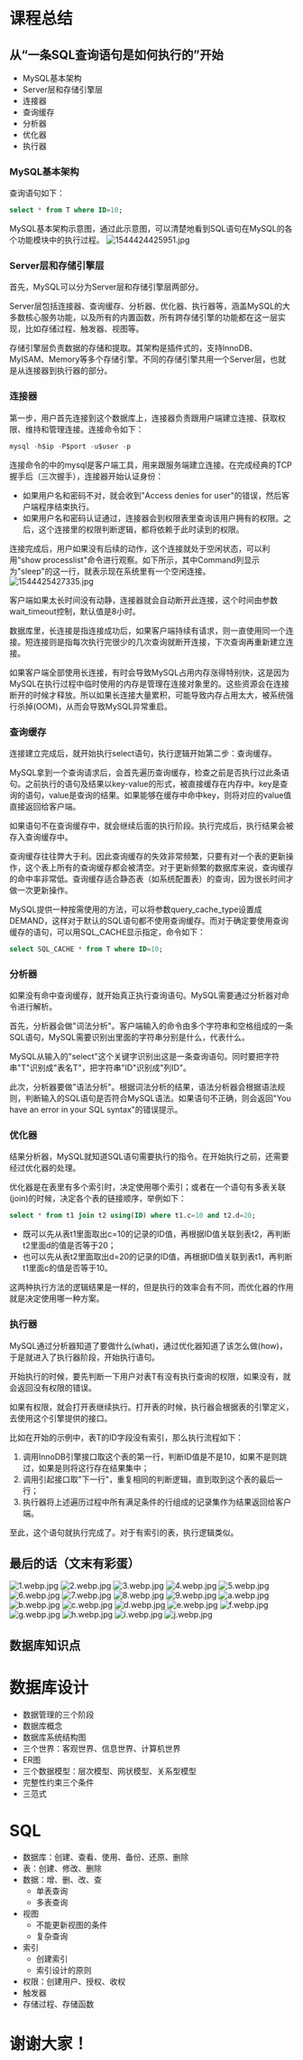 # 课程总结
## 从“一条SQL查询语句是如何执行的”开始
- MySQL基本架构
- Server层和存储引擎层
- 连接器
- 查询缓存
- 分析器
- 优化器
- 执行器

### MySQL基本架构
查询语句如下：
```sql
select * from T where ID=10;
```

MySQL基本架构示意图，通过此示意图，可以清楚地看到SQL语句在MySQL的各个功能模块中的执行过程。
![](https://images.gitee.com/uploads/images/2018/1210/144756_584bba0e_1572284.jpeg "1544424425951.jpg")

### Server层和存储引擎层
首先，MySQL可以分为Server层和存储引擎层两部分。

Server层包括连接器、查询缓存、分析器、优化器、执行器等，涵盖MySQL的大多数核心服务功能，以及所有的内置函数，所有跨存储引擎的功能都在这一层实现，比如存储过程、触发器、视图等。

存储引擎层负责数据的存储和提取。其架构是插件式的，支持InnoDB、MyISAM、Memory等多个存储引擎。不同的存储引擎共用一个Server层，也就是从连接器到执行器的部分。

### 连接器
第一步，用户首先连接到这个数据库上，连接器负责跟用户端建立连接、获取权限、维持和管理连接。连接命令如下：
```sql
mysql -h$ip -P$port -u$user -p
```

连接命令的中的mysql是客户端工具，用来跟服务端建立连接。在完成经典的TCP握手后（三次握手），连接器开始认证身份：
- 如果用户名和密码不对，就会收到"Access denies for user"的错误，然后客户端程序结束执行。
- 如果用户名和密码认证通过，连接器会到权限表里查询该用户拥有的权限。之后，这个连接里的权限判断逻辑，都将依赖于此时读到的权限。

连接完成后，用户如果没有后续的动作，这个连接就处于空闲状态，可以利用"show processlist"命令进行观察。如下所示，其中Command列显示为"sleep"的这一行，就表示现在系统里有一个空闲连接。
![](https://images.gitee.com/uploads/images/2018/1210/150416_a1f82019_1572284.jpeg "1544425427335.jpg")

客户端如果太长时间没有动静，连接器就会自动断开此连接，这个时间由参数wait_timeout控制，默认值是8小时。

数据库里，长连接是指连接成功后，如果客户端持续有请求，则一直使用同一个连接。短连接则是指每次执行完很少的几次查询就断开连接，下次查询再重新建立连接。

如果客户端全部使用长连接，有时会导致MySQL占用内存涨得特别快，这是因为MySQL在执行过程中临时使用的内存是管理在连接对象里的。这些资源会在连接断开的时候才释放。所以如果长连接大量累积，可能导致内存占用太大，被系统强行杀掉(OOM)，从而会导致MySQL异常重启。


### 查询缓存
连接建立完成后，就开始执行select语句，执行逻辑开始第二步：查询缓存。

MySQL拿到一个查询请求后，会首先遍历查询缓存，检查之前是否执行过此条语句。之前执行的语句及结果以key-value的形式，被直接缓存在内存中。key是查询的语句，value是查询的结果。如果能够在缓存中命中key，则将对应的value值直接返回给客户端。

如果语句不在查询缓存中，就会继续后面的执行阶段。执行完成后，执行结果会被存入查询缓存中。

查询缓存往往弊大于利。因此查询缓存的失效非常频繁，只要有对一个表的更新操作，这个表上所有的查询缓存都会被清空。对于更新频繁的数据库来说，查询缓存的命中率非常低。查询缓存适合静态表（如系统配置表）的查询，因为很长时间才做一次更新操作。

MySQL提供一种按需使用的方法，可以将参数query_cache_type设置成DEMAND，这样对于默认的SQL语句都不使用查询缓存。而对于确定要使用查询缓存的语句，可以用SQL_CACHE显示指定，命令如下：
```sql
select SQL_CACHE * from T where ID=10;
```

### 分析器
如果没有命中查询缓存，就开始真正执行查询语句。MySQL需要通过分析器对命令进行解析。

首先，分析器会做"词法分析"。客户端输入的命令由多个字符串和空格组成的一条SQL语句，MySQL需要识别出里面的字符串分别是什么，代表什么。

MySQL从输入的"select"这个关键字识别出这是一条查询语句。同时要把字符串"T"识别成"表名T"，把字符串"ID"识别成"列ID"。

此次，分析器要做"语法分析"。根据词法分析的结果，语法分析器会根据语法规则，判断输入的SQL语句是否符合MySQL语法。如果语句不正确，则会返回"You have an error in your SQL syntax"的错误提示。

### 优化器
结果分析器，MySQL就知道SQL语句需要执行的指令。在开始执行之前，还需要经过优化器的处理。

优化器是在表里有多个索引时，决定使用哪个索引；或者在一个语句有多表关联(join)的时候，决定各个表的链接顺序，举例如下：
```sql
select * from t1 join t2 using(ID) where t1.c=10 and t2.d=20;
```

- 既可以先从表t1里面取出c=10的记录的ID值，再根据ID值关联到表t2，再判断t2里面d的值是否等于20；
- 也可以先从表t2里面取出d=20的记录的ID值，再根据ID值关联到表t1，再判断t1里面c的值是否等于10。

这两种执行方法的逻辑结果是一样的，但是执行的效率会有不同，而优化器的作用就是决定使用哪一种方案。

### 执行器
MySQL通过分析器知道了要做什么(what)，通过优化器知道了该怎么做(how)，于是就进入了执行器阶段，开始执行语句。

开始执行的时候，要先判断一下用户对表T有没有执行查询的权限，如果没有，就会返回没有权限的错误。

如果有权限，就会打开表继续执行。打开表的时候，执行器会根据表的引擎定义，去使用这个引擎提供的接口。

比如在开始的示例中，表T的ID字段没有索引，那么执行流程如下：
1. 调用InnoDB引擎接口取这个表的第一行，判断ID值是不是10，如果不是则跳过，如果是则将这行存在结果集中；
2. 调用引起接口取"下一行"，重复相同的判断逻辑，直到取到这个表的最后一行；
3. 执行器将上述遍历过程中所有满足条件的行组成的记录集作为结果返回给客户端。

至此，这个语句就执行完成了。对于有索引的表，执行逻辑类似。

## 最后的话（文末有彩蛋）
![](https://images.gitee.com/uploads/images/2018/1211/161035_763b331d_1572284.jpeg "1.webp.jpg")
![](https://images.gitee.com/uploads/images/2018/1211/161044_975e6e2c_1572284.jpeg "2.webp.jpg")
![](https://images.gitee.com/uploads/images/2018/1211/161050_f9350efe_1572284.jpeg "3.webp.jpg")
![](https://images.gitee.com/uploads/images/2018/1211/161057_0dd56ea4_1572284.jpeg "4.webp.jpg")
![](https://images.gitee.com/uploads/images/2018/1211/161103_150bff84_1572284.jpeg "5.webp.jpg")
![](https://images.gitee.com/uploads/images/2018/1211/161110_b5080c38_1572284.jpeg "6.webp.jpg")
![](https://images.gitee.com/uploads/images/2018/1211/161118_319bd4d5_1572284.jpeg "7.webp.jpg")
![](https://images.gitee.com/uploads/images/2018/1211/161125_ee2e03b7_1572284.jpeg "8.webp.jpg")
![](https://images.gitee.com/uploads/images/2018/1211/161131_7206a62f_1572284.jpeg "9.webp.jpg")
![](https://images.gitee.com/uploads/images/2018/1211/161139_8833249d_1572284.jpeg "a.webp.jpg")
![](https://images.gitee.com/uploads/images/2018/1211/161146_f66aa0e0_1572284.jpeg "b.webp.jpg")
![](https://images.gitee.com/uploads/images/2018/1211/161153_3d9aad93_1572284.jpeg "c.webp.jpg")
![](https://images.gitee.com/uploads/images/2018/1211/161203_7a1bc413_1572284.jpeg "d.webp.jpg")
![](https://images.gitee.com/uploads/images/2018/1211/161210_fdfa27ad_1572284.jpeg "e.webp.jpg")
![](https://images.gitee.com/uploads/images/2018/1211/161219_fc710eb2_1572284.jpeg "f.webp.jpg")
![](https://images.gitee.com/uploads/images/2018/1211/161231_5aa4f68a_1572284.jpeg "g.webp.jpg")
![](https://images.gitee.com/uploads/images/2018/1211/161240_750922cb_1572284.jpeg "h.webp.jpg")
![](https://images.gitee.com/uploads/images/2018/1211/161248_c29379df_1572284.jpeg "i.webp.jpg")
![](https://images.gitee.com/uploads/images/2018/1211/161256_1d756616_1572284.jpeg "j.webp.jpg")

## 数据库知识点
# 数据库设计
- 数据管理的三个阶段
- 数据库概念
- 数据库系统结构图
- 三个世界：客观世界、信息世界、计算机世界
- ER图
- 三个数据模型：层次模型、网状模型、关系型模型
- 完整性约束三个条件
- 三范式

# SQL
- 数据库：创建、查看、使用、备份、还原、删除
- 表：创建、修改、删除
- 数据：增、删、改、查
  - 单表查询
  - 多表查询
- 视图
  - 不能更新视图的条件
  - 复杂查询
- 索引
  - 创建索引
  - 索引设计的原则
- 权限：创建用户、授权、收权
- 触发器
- 存储过程、存储函数

# 谢谢大家！
